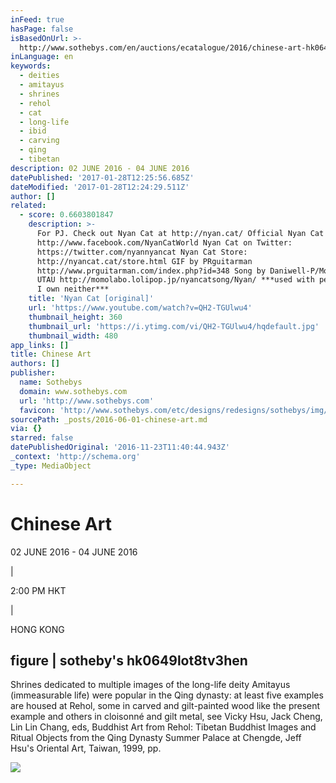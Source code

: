 ```yaml
---
inFeed: true
hasPage: false
isBasedOnUrl: >-
  http://www.sothebys.com/en/auctions/ecatalogue/2016/chinese-art-hk0649/lot.758.html
inLanguage: en
keywords:
  - deities
  - amitayus
  - shrines
  - rehol
  - cat
  - long-life
  - ibid
  - carving
  - qing
  - tibetan
description: 02 JUNE 2016 - 04 JUNE 2016
datePublished: '2017-01-28T12:25:56.685Z'
dateModified: '2017-01-28T12:24:29.511Z'
author: []
related:
  - score: 0.6603801847
    description: >-
      For PJ. Check out Nyan Cat at http://nyan.cat/ Official Nyan Cat Facebook:
      http://www.facebook.com/NyanCatWorld Nyan Cat on Twitter:
      https://twitter.com/nyannyancat Nyan Cat Store:
      http://nyancat.cat/store.html GIF by PRguitarman
      http://www.prguitarman.com/index.php?id=348 Song by Daniwell-P/Momone Momo
      UTAU http://momolabo.lolipop.jp/nyancatsong/Nyan/ ***used with permission;
      I own neither***
    title: 'Nyan Cat [original]'
    url: 'https://www.youtube.com/watch?v=QH2-TGUlwu4'
    thumbnail_height: 360
    thumbnail_url: 'https://i.ytimg.com/vi/QH2-TGUlwu4/hqdefault.jpg'
    thumbnail_width: 480
app_links: []
title: Chinese Art
authors: []
publisher:
  name: Sothebys
  domain: www.sothebys.com
  url: 'http://www.sothebys.com'
  favicon: 'http://www.sothebys.com/etc/designs/redesigns/sothebys/img/icons/favicon.ico'
sourcePath: _posts/2016-06-01-chinese-art.md
via: {}
starred: false
datePublishedOriginal: '2016-11-23T11:40:44.943Z'
_context: 'http://schema.org'
_type: MediaObject

---
```

# Chinese Art

02 JUNE 2016 - 04 JUNE 2016

|

2:00 PM HKT

|

HONG KONG

<article style=""><h1>figure | sotheby's hk0649lot8tv3hen</h1><p>Shrines dedicated to multiple images of the long-life deity Amitayus (immeasurable life) were popular in the Qing dynasty: at least five examples are housed at Rehol, some in carved and gilt-painted wood like the present example and others in cloisonné and gilt metal, see Vicky Hsu, Jack Cheng, Lin Lin Chang, eds, Buddhist Art from Rehol: Tibetan Buddhist Images and Ritual Objects from the Qing Dynasty Summer Palace at Chengde, Jeff Hsu's Oriental Art, Taiwan, 1999, pp.</p><img src="http://www.sothebys.com/content/dam/stb/lots/HK0/HK0649/020HK0649_8TV3H.jpg" /></article>